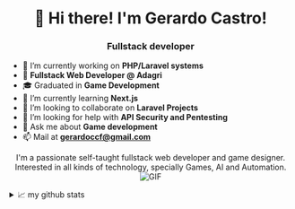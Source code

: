 <h1 align="center">👋 Hi there! I'm Gerardo Castro!</h1>
<h3 align="center">Fullstack developer</h3>
<div align="center">  

</div>

- 🔭 I’m currently working on **PHP/Laravel systems**
- 💼 **Fullstack Web Developer @ Adagri**
- 🎓 Graduated in **Game Development**
- 🌱 I’m currently learning **Next.js**
- 👯 I’m looking to collaborate on **Laravel Projects**
- 🤔 I’m looking for help with **API Security and Pentesting**
- 💬 Ask me about **Game development**
- 📫 Mail at **gerardoccf@gmail.com**

<p align="center">I'm a passionate self-taught fullstack web developer and game designer. Interested in all kinds of technology, specially Games, AI and Automation. <br/>
  <img alt="GIF" src="https://github.com/abhisheknaiidu/abhisheknaiidu/blob/master/code.gif?raw=true" />
</p>

<details>
  <summary>📈 my github stats</summary>

  <a href="https://github.com/anuraghazra/github-readme-stats">
    <img align="top" src="https://github-readme-stats.vercel.app/api/top-langs/?username=lenerdz" />
  </a>
  <a href="https://github.com/anuraghazra/github-readme-stats">
    <img align="top" src="https://github-readme-stats.anuraghazra1.vercel.app/api?username=lenerdz&show_icons=true&include_all_commits=true&count_private=true" />
  </a>
  <a href="https://github.com/anuraghazra/github-readme-stats">
    <img align="top" src="https://visitor-badge.glitch.me/badge?page_id=lenerdz.lenerdz" />
  </a>
</details>
  
<!--
**lenerdz/lenerdz** is a ✨ _special_ ✨ repository because its `README.md` (this file) appears on your GitHub profile.
<p align="center"> <img src="https://github-readme-stats.vercel.app/api?username=lenerdz&show_icons=true&count_private=true&theme=gotham" alt="lenerdz" />

Here are some ideas to get you started:


-->
